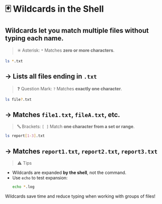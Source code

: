 # 🃏 Wildcards in the Shell
Wildcards let you match multiple files without typing each name.
---
>  ✳️ Asterisk: `*`
Matches **zero or more characters**.
```bash
ls *.txt
````
→ Lists all files ending in `.txt`
---
>  ❓ Question Mark: `?`
Matches **exactly one character**.
```bash
ls file?.txt
```
→ Matches `file1.txt`, `fileA.txt`, etc.
---
>  🔤 Brackets: `[ ]`
Match **one character from a set or range**.
```bash
ls report[1-3].txt
```
→ Matches `report1.txt`, `report2.txt`, `report3.txt`
---
>  ⚠️ Tips
* Wildcards are expanded **by the shell**, not the command.
* Use `echo` to test expansion:
  ```bash
  echo *.log
  ```
Wildcards save time and reduce typing when working with groups of files!


